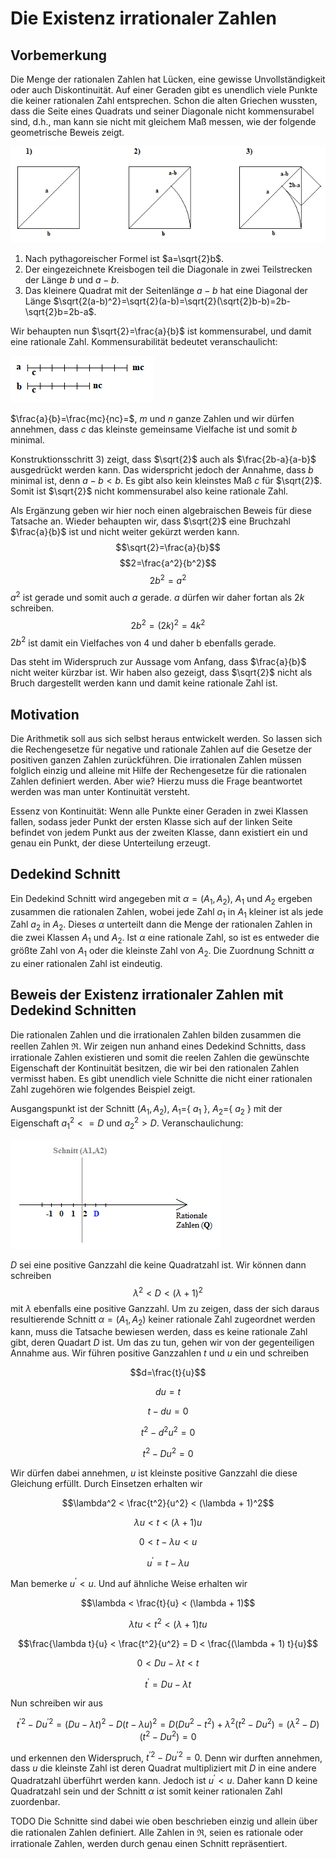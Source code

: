 # Die Existenz irrationaler Zahlen
## Vorbemerkung
Die Menge der rationalen Zahlen hat Lücken, eine gewisse Unvollständigkeit oder auch Diskontinuität. Auf einer Geraden gibt es unendlich viele Punkte die keiner rationalen Zahl entsprechen. Schon die alten Griechen wussten, dass die Seite eines Quadrats und seiner Diagonale nicht kommensurabel sind, d.h., man kann sie nicht mit gleichem Maß messen, wie der folgende geometrische Beweis zeigt.

![FRACT1](./2_proof.png)

1) Nach pythagoreischer Formel ist $a=\sqrt{2}b$.
2) Der eingezeichnete Kreisbogen teil die Diagonale in zwei Teilstrecken der Länge $b$ und $a-b$.
3) Das kleinere Quadrat mit der Seitenlänge $a-b$ hat eine Diagonal der Länge $\sqrt{2(a-b)^2}=\sqrt{2}(a-b)=\sqrt{2}(\sqrt{2}b-b)=2b-\sqrt{2}b=2b-a$.

Wir behaupten nun $\sqrt{2}=\frac{a}{b}$ ist kommensurabel, und damit eine rationale Zahl. Kommensurabilität bedeutet veranschaulicht:

![FRACT1](./3_commensurable.png)

$\frac{a}{b}=\frac{mc}{nc}=$, $m$ und $n$ ganze Zahlen und wir dürfen annehmen, dass $c$ das kleinste gemeinsame Vielfache ist und somit $b$ minimal.

Konstruktionsschritt 3) zeigt, dass $\sqrt{2}$ auch als $\frac{2b-a}{a-b}$ ausgedrückt werden kann. Das widerspricht jedoch der Annahme, dass $b$ minimal ist, denn $a-b < b$. Es gibt also kein kleinstes Maß $c$ für $\sqrt{2}$. Somit ist $\sqrt{2}$ nicht kommensurabel also keine rationale Zahl.

Als Ergänzung geben wir hier noch einen algebraischen Beweis für diese Tatsache an. Wieder behaupten wir, dass $\sqrt{2}$ eine Bruchzahl $\frac{a}{b}$ ist und nicht weiter gekürzt werden kann.
$$\sqrt{2}=\frac{a}{b}$$
$$2=\frac{a^2}{b^2}$$
$$2b^2=a^2$$ $a^2$ ist gerade und somit auch $a$ gerade. $a$ dürfen wir daher fortan als $2k$ schreiben.
$$2b^2=(2k)^2=4k^2$$ $2b^2$ ist damit ein Vielfaches von 4 und daher b ebenfalls gerade.

Das steht im Widerspruch zur Aussage vom Anfang, dass $\frac{a}{b}$ nicht weiter kürzbar ist. Wir haben also gezeigt, dass $\sqrt{2}$ nicht als Bruch dargestellt werden kann und damit keine rationale Zahl ist.

## Motivation

Die Arithmetik soll aus sich selbst heraus entwickelt werden. So lassen sich die Rechengesetze für negative und rationale Zahlen auf die Gesetze der positiven ganzen Zahlen zurückführen. Die irrationalen Zahlen müssen folglich einzig und alleine mit Hilfe der Rechengesetze für die rationalen Zahlen definiert werden. Aber wie? Hierzu muss die Frage beantwortet werden was man unter Kontinuität versteht.

Essenz von Kontinuität: Wenn alle Punkte einer Geraden in zwei Klassen fallen, sodass jeder Punkt der ersten Klasse sich auf der linken Seite befindet von jedem Punkt aus der zweiten Klasse, dann existiert ein und genau ein Punkt, der diese Unterteilung erzeugt.

## Dedekind Schnitt

Ein Dedekind Schnitt wird angegeben mit $\alpha = (A_1,A_2)$, $A_1$ und $A_2$ ergeben zusammen die rationalen Zahlen, wobei jede Zahl $a_1$ in $A_1$ kleiner ist als jede Zahl $a_2$ in $A_2$. Dieses $\alpha$ unterteilt dann die Menge der rationalen Zahlen in die zwei Klassen $A_1$ und $A_2$. Ist $\alpha$ eine rationale Zahl, so ist es entweder die größte Zahl von $A_1$ oder die kleinste Zahl von $A_2$. Die Zuordnung Schnitt $\alpha$ zu einer rationalen Zahl ist eindeutig.

## Beweis der Existenz irrationaler Zahlen mit Dedekind Schnitten

Die rationalen Zahlen und die irrationalen Zahlen bilden zusammen die reellen Zahlen $\Re$. Wir zeigen nun anhand eines Dedekind Schnitts, dass irrationale Zahlen existieren und somit die reelen Zahlen die gewünschte Eigenschaft der Kontinuität besitzen, die wir bei den rationalen Zahlen vermisst haben. Es gibt unendlich viele Schnitte die nicht einer rationalen Zahl zugehören wie folgendes Beispiel zeigt.

Ausgangspunkt ist der Schnitt $(A_1,A_2)$, $A_1=$\{ $a_1$ \}, $A_2=$\{ $a_2$ \} mit der Eigenschaft ${a_1^2} <= D$ und ${a_2^2} > D$. Veranschaulichung:

![FRACT1](./1_cut.png)

$D$ sei eine positive Ganzzahl die keine Quadratzahl ist. Wir können dann schreiben
$$\lambda^2 < D < (\lambda + 1)^2$$
mit $\lambda$ ebenfalls eine positive Ganzzahl. Um zu zeigen, dass der sich daraus resultierende Schnitt $\alpha = (A_1,A_2)$ keiner rationale Zahl zugeordnet werden kann, muss die Tatsache bewiesen werden, dass es keine rationale Zahl gibt, deren Quadart $D$ ist. Um das zu tun, gehen wir von der gegenteiligen Annahme aus. Wir führen positive Ganzzahlen $t$ und $u$ ein und schreiben

$$d=\frac{t}{u}$$

$$du=t$$

$$t-du=0$$

$$t^2-d^2u^2=0$$

$$t^2-Du^2=0$$

Wir dürfen dabei annehmen, $u$ ist kleinste positive Ganzzahl die diese Gleichung erfüllt. Durch Einsetzen erhalten wir

$$\lambda^2 < \frac{t^2}{u^2} < (\lambda + 1)^2$$

$$\lambda u < t < (\lambda + 1)u$$

$$0 < t - \lambda u < u$$

$$u^{'} = t - \lambda u$$

Man bemerke $u^{'} < u$. Und auf ähnliche Weise erhalten wir

$$\lambda < \frac{t}{u} < (\lambda + 1)$$

$$\lambda tu < t^2 < (\lambda + 1) tu$$

$$\frac{\lambda t}{u} < \frac{t^2}{u^2} = D < \frac{(\lambda + 1) t}{u}$$

$$0 < Du - \lambda t < t$$

$$t^{'} = Du - \lambda t$$

Nun schreiben wir aus

$$t^{'2} - Du^{'2} = (Du - \lambda t)^2 - D(t - \lambda u)^2 = D(Du^2 - t^2) + \lambda^2(t^2 - Du^2) = (\lambda^2 - D)(t^2-Du^2)=0$$

und erkennen den Widerspruch, $t^{'2} - Du^{'2} = 0$. Denn wir durften annehmen, dass $u$ die kleinste Zahl ist deren Quadrat multipliziert mit $D$ in eine andere Quadratzahl überführt werden kann. Jedoch ist $u^{'} < u$. Daher kann D keine Quadratzahl sein und der Schnitt $\alpha$ ist somit keiner rationalen Zahl zuordenbar.

TODO
Die Schnitte sind dabei wie oben beschrieben einzig und allein über die rationalen Zahlen definiert. Alle Zahlen in $\Re$, seien es rationale oder irrationale Zahlen, werden durch genau einen Schnitt repräsentiert.
